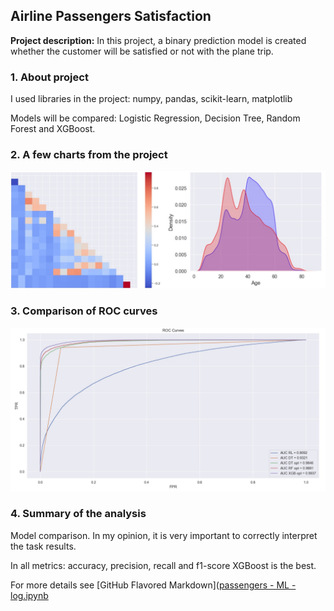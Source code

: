## Airline Passengers Satisfaction

**Project description:** In this project, a binary prediction model is created whether the customer will be satisfied or not with the plane trip.

### 1. About project

I used libraries in the project: numpy, pandas, scikit-learn, matplotlib

Models will be compared: Logistic Regression, Decision Tree, Random Forest and XGBoost.

### 2. A few charts from the project

<img src="images/wykresy.jpg?raw=true"/>

### 3. Comparison of ROC curves

<img src="images/roc.jpg?raw=true"/>

### 4. Summary of the analysis

Model comparison. In my opinion, it is very important to correctly interpret the task results.

In all metrics: accuracy, precision, recall and f1-score XGBoost is the best.

For more details see [GitHub Flavored Markdown]([passengers - ML - log.ipynb](https://github.com/krzysztofsywenski/Airline-Passengers/blob/main/passengers%20-%20ML%20-%20log.ipynb)
